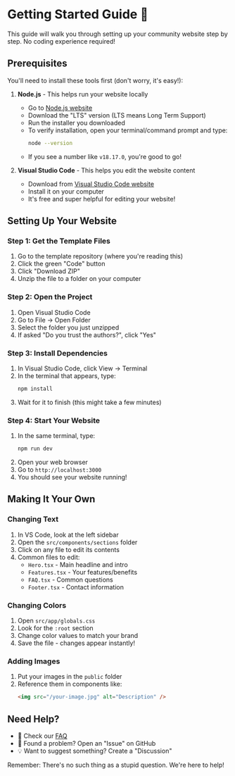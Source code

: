 # Getting Started Guide 🚀

This guide will walk you through setting up your community website step by step. No coding experience required!

## Prerequisites

You'll need to install these tools first (don't worry, it's easy!):

1. **Node.js** - This helps run your website locally
   - Go to [Node.js website](https://nodejs.org)
   - Download the "LTS" version (LTS means Long Term Support)
   - Run the installer you downloaded
   - To verify installation, open your terminal/command prompt and type:
     ```bash
     node --version
     ```
   - If you see a number like `v18.17.0`, you're good to go!

2. **Visual Studio Code** - This helps you edit the website content
   - Download from [Visual Studio Code website](https://code.visualstudio.com)
   - Install it on your computer
   - It's free and super helpful for editing your website!

## Setting Up Your Website

### Step 1: Get the Template Files

1. Go to the template repository (where you're reading this)
2. Click the green "Code" button
3. Click "Download ZIP"
4. Unzip the file to a folder on your computer

### Step 2: Open the Project

1. Open Visual Studio Code
2. Go to File → Open Folder
3. Select the folder you just unzipped
4. If asked "Do you trust the authors?", click "Yes"

### Step 3: Install Dependencies

1. In Visual Studio Code, click View → Terminal
2. In the terminal that appears, type:
   ```bash
   npm install
   ```
3. Wait for it to finish (this might take a few minutes)

### Step 4: Start Your Website

1. In the same terminal, type:
   ```bash
   npm run dev
   ```
2. Open your web browser
3. Go to `http://localhost:3000`
4. You should see your website running!

## Making It Your Own

### Changing Text

1. In VS Code, look at the left sidebar
2. Open the `src/components/sections` folder
3. Click on any file to edit its contents
4. Common files to edit:
   - `Hero.tsx` - Main headline and intro
   - `Features.tsx` - Your features/benefits
   - `FAQ.tsx` - Common questions
   - `Footer.tsx` - Contact information

### Changing Colors

1. Open `src/app/globals.css`
2. Look for the `:root` section
3. Change color values to match your brand
4. Save the file - changes appear instantly!

### Adding Images

1. Put your images in the `public` folder
2. Reference them in components like:
   ```html
   <img src="/your-image.jpg" alt="Description" />
   ```

## Need Help?

- 🤔 Check our [FAQ](./FAQ.md)
- 🐛 Found a problem? Open an "Issue" on GitHub
- 💡 Want to suggest something? Create a "Discussion"

Remember: There's no such thing as a stupid question. We're here to help! 